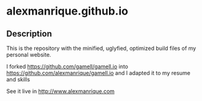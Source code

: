 # alexmanrique.github.io

Description
-----------

This is the repository with the minified, uglyfied, optimized build files of my personal website.

I forked https://github.com/gamell/gamell.io into https://github.com/alexmanrique/gamell.io and I adapted it to my resume and skills

See it live in http://www.alexmanrique.com 




